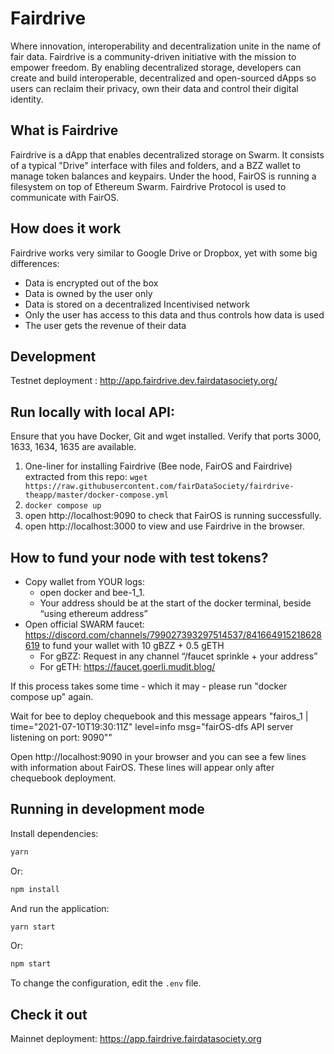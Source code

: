 # Fairdrive

Where innovation, interoperability and decentralization unite in the name of fair data.
Fairdrive is a community-driven initiative with the mission to empower freedom. By enabling decentralized storage, developers can create and build interoperable, decentralized and open-sourced dApps so users can reclaim their privacy, own their data and control their digital identity.

## What is Fairdrive

Fairdrive is a dApp that enables decentralized storage on Swarm. It consists of a typical "Drive" interface with files and folders, and a BZZ wallet to manage token balances and keypairs. Under the hood, FairOS is running a filesystem on top of Ethereum Swarm. Fairdrive Protocol is used to communicate with FairOS.

## How does it work

Fairdrive works very similar to Google Drive or Dropbox, yet with some big differences:

- Data is encrypted out of the box
- Data is owned by the user only
- Data is stored on a decentralized Incentivised network
- Only the user has access to this data and thus controls how data is used
- The user gets the revenue of their data

## Development

Testnet deployment : http://app.fairdrive.dev.fairdatasociety.org/

## Run locally with local API:

Ensure that you have Docker, Git and wget installed. Verify that ports 3000, 1633, 1634, 1635 are available.

1. One-liner for installing Fairdrive (Bee node, FairOS and Fairdrive) extracted from this repo: `wget https://raw.githubusercontent.com/fairDataSociety/fairdrive-theapp/master/docker-compose.yml`
2. `docker compose up`
3. open http://localhost:9090 to check that FairOS is running successfully.
4. open http://localhost:3000 to view and use Fairdrive in the browser.

## How to fund your node with test tokens?

- Copy wallet from YOUR logs:
  - open docker and bee-1_1.
  - Your address should be at the start of the docker terminal, beside “using ethereum address”
- Open official SWARM faucet: https://discord.com/channels/799027393297514537/841664915218628619 to fund your wallet with 10 gBZZ + 0.5 gETH
  - For gBZZ: Request in any channel “/faucet sprinkle + your address”
  - For gETH: https://faucet.goerli.mudit.blog/

If this process takes some time - which it may - please run "docker compose up" again.

Wait for bee to deploy chequebook and this message appears "fairos_1 | time="2021-07-10T19:30:11Z" level=info msg="fairOS-dfs API server listening on port: 9090""

Open http://localhost:9090 in your browser and you can see a few lines with information about FairOS. These lines will appear only after chequebook deployment.

## Running in development mode

Install dependencies:

```bash
yarn
```

Or:

```bash
npm install
```

And run the application:

```bash
yarn start
```

Or:

```bash
npm start
```

To change the configuration, edit the `.env` file.

## Check it out

Mainnet deployment: https://app.fairdrive.fairdatasociety.org

